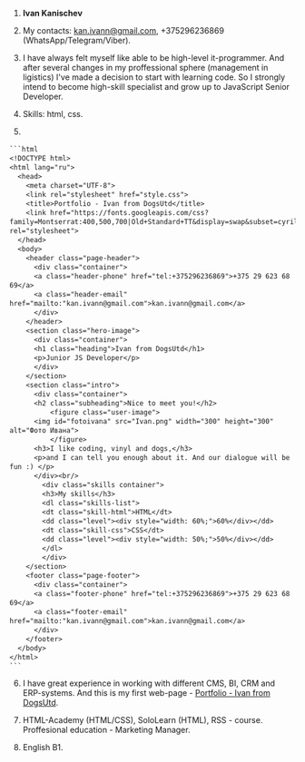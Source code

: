 1. **Ivan Kanischev**

2. My contacts: kan.ivann@gmail.com, +375296236869 (WhatsApp/Telegram/Viber).

3. I have always felt myself like able to be high-level it-programmer. And after several changes in my proffessional sphere (management in ligistics) I've made a decision to start with learning code. So I strongly intend to become high-skill specialist and grow up to  JavaScript Senior Developer.

4. Skills: html, css.
5.   

	```html
	<!DOCTYPE html>
	<html lang="ru">
	  <head>
	    <meta charset="UTF-8">
	    <link rel="stylesheet" href="style.css">
	    <title>Portfolio - Ivan from DogsUtd</title>
		<link href="https://fonts.googleapis.com/css?family=Montserrat:400,500,700|Old+Standard+TT&display=swap&subset=cyrillic" rel="stylesheet">
	  </head>
	  <body>
	    <header class="page-header">
		  <div class="container">
	      <a class="header-phone" href="tel:+375296236869">+375 29 623 68 69</a>
		  <a class="header-email" href="mailto:"kan.ivann@gmail.com">kan.ivann@gmail.com</a>
		  </div>
	    </header>
	    <section class="hero-image">
		  <div class="container">
	      <h1 class="heading">Ivan from DogsUtd</h1>
	      <p>Junior JS Developer</p>
		  </div>
	    </section>
	    <section class="intro">
		  <div class="container">
	      <h2 class="subheading">Nice to meet you!</h2>
			  <figure class="user-image">
		  <img id="fotoivana" src="Ivan.png" width="300" height="300" alt="Фото Ивана">
		      </figure>
	      <h3>I like coding, vinyl and dogs,</h3>
	      <p>and I can tell you enough about it. And our dialogue will be fun :) </p>
		  </div><br/>
			<div class="skills container">
			<h3>My skills</h3>
			<dl class="skills-list">
			<dt class="skill-html">HTML</dt>
			<dd class="level"><div style="width: 60%;">60%</div></dd>
			<dt class="skill-css">CSS</dt>
			<dd class="level"><div style="width: 50%;">50%</div></dd>
			</dl>
			</div>
	    </section>
	    <footer class="page-footer">
		  <div class="container">
	      <a class="footer-phone" href="tel:+375296236869">+375 29 623 68 69</a>
		  <a class="footer-email" href="mailto:"kan.ivann@gmail.com">kan.ivann@gmail.com</a>
		  </div>
	    </footer>
	  </body>
	</html>
	```

6. I have great experience in working with different CMS, BI, CRM and ERP-systems. And this is my first web-page -
[Portfolio - Ivan from DogsUtd](https://kanivan.github.io/dogs-utd/).

7. HTML-Academy (HTML/CSS), SoloLearn (HTML), RSS - course. Proffesional education - Marketing Manager.

8. English B1.
